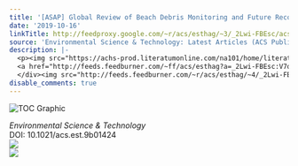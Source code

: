 ```yaml
---
title: '[ASAP] Global Review of Beach Debris Monitoring and Future Recommendations'
date: '2019-10-16'
linkTitle: http://feedproxy.google.com/~r/acs/esthag/~3/_2Lwi-FBEsc/acs.est.9b01424
source: 'Environmental Science & Technology: Latest Articles (ACS Publications)'
description: |-
  <p><img src="https://achs-prod.literatumonline.com/na101/home/literatum/publisher/achs/journals/content/esthag/0/esthag.ahead-of-print/acs.est.9b01424/20191016/images/medium/es9b01424_0005.gif" alt="TOC Graphic"/></p><div><cite>Environmental Science & Technology</cite></div><div>DOI: 10.1021/acs.est.9b01424</div><div class="feedflare">
  <a href="http://feeds.feedburner.com/~ff/acs/esthag?a=_2Lwi-FBEsc:V7oZFg0Mb00:yIl2AUoC8zA"><img src="http://feeds.feedburner.com/~ff/acs/esthag?d=yIl2AUoC8zA" border="0"></img></a>
  </div><img src="http://feeds.feedburner.com/~r/acs/esthag/~4/_2Lwi-FBEsc" ...
disable_comments: true
---
```

<p><img src="https://achs-prod.literatumonline.com/na101/home/literatum/publisher/achs/journals/content/esthag/0/esthag.ahead-of-print/acs.est.9b01424/20191016/images/medium/es9b01424_0005.gif" alt="TOC Graphic"/></p><div><cite>Environmental Science & Technology</cite></div><div>DOI: 10.1021/acs.est.9b01424</div><div class="feedflare">
<a href="http://feeds.feedburner.com/~ff/acs/esthag?a=_2Lwi-FBEsc:V7oZFg0Mb00:yIl2AUoC8zA"><img src="http://feeds.feedburner.com/~ff/acs/esthag?d=yIl2AUoC8zA" border="0"></img></a>
</div><img src="http://feeds.feedburner.com/~r/acs/esthag/~4/_2Lwi-FBEsc" ...